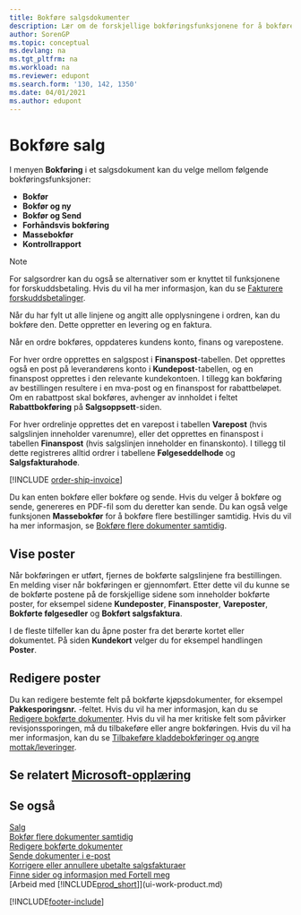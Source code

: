 ```yaml
---
title: Bokføre salgsdokumenter
description: Lær om de forskjellige bokføringsfunksjonene for å bokføre salgsdokumenter og hvordan du kan oppdatere bokførte dokumenter.
author: SorenGP
ms.topic: conceptual
ms.devlang: na
ms.tgt_pltfrm: na
ms.workload: na
ms.reviewer: edupont
ms.search.form: '130, 142, 1350'
ms.date: 04/01/2021
ms.author: edupont
---
```

# <a name="posting-sales"></a><a name="posting-sales"></a>Bokføre salg

I menyen **Bokføring** i et salgsdokument kan du velge mellom følgende bokføringsfunksjoner:

* **Bokfør**
* **Bokfør og ny**
* **Bokfør og Send**
* **Forhåndsvis bokføring**
* **Massebokfør**
* **Kontrollrapport**

> [!NOTE]
> For salgsordrer kan du også se alternativer som er knyttet til funksjonene for forskuddsbetaling. Hvis du vil ha mer informasjon, kan du se [Fakturere forskuddsbetalinger](finance-invoice-prepayments.md).

Når du har fylt ut alle linjene og angitt alle opplysningene i ordren, kan du bokføre den. Dette oppretter en levering og en faktura.

Når en ordre bokføres, oppdateres kundens konto, finans og varepostene.

For hver ordre opprettes en salgspost i **Finanspost**-tabellen. Det opprettes også en post på leverandørens konto i **Kundepost**-tabellen, og en finanspost opprettes i den relevante kundekontoen. I tillegg kan bokføring av bestillingen resultere i en mva-post og en finanspost for rabattbeløpet. Om en rabattpost skal bokføres, avhenger av innholdet i feltet **Rabattbokføring** på **Salgsoppsett**-siden.

For hver ordrelinje opprettes det en varepost i tabellen **Varepost** (hvis salgslinjen inneholder varenumre), eller det opprettes en finanspost i tabellen **Finanspost** (hvis salgslinjen inneholder en finanskonto). I tillegg til dette registreres alltid ordrer i tabellene **Følgeseddelhode** og **Salgsfakturahode**.

[!INCLUDE [order-ship-invoice](includes/order-ship-invoice.md)]

Du kan enten bokføre eller bokføre og sende. Hvis du velger å bokføre og sende, genereres en PDF-fil som du deretter kan sende. Du kan også velge funksjonen **Massebokfør** for å bokføre flere bestillinger samtidig. Hvis du vil ha mer informasjon, se [Bokføre flere dokumenter samtidig](ui-batch-posting.md).

## <a name="viewing-ledger-entries"></a><a name="viewing-ledger-entries"></a>Vise poster

Når bokføringen er utført, fjernes de bokførte salgslinjene fra bestillingen. En melding viser når bokføringen er gjennomført. Etter dette vil du kunne se de bokførte postene på de forskjellige sidene som inneholder bokførte poster, for eksempel sidene **Kundeposter**, **Finansposter**, **Vareposter**, **Bokførte følgesedler** og **Bokført salgsfaktura**.  

I de fleste tilfeller kan du åpne poster fra det berørte kortet eller dokumentet. På siden **Kundekort** velger du for eksempel handlingen **Poster**.

## <a name="editing-ledger-entries"></a><a name="editing-ledger-entries"></a>Redigere poster

Du kan redigere bestemte felt på bokførte kjøpsdokumenter, for eksempel **Pakkesporingsnr.** -feltet. Hvis du vil ha mer informasjon, kan du se [Redigere bokførte dokumenter](across-edit-posted-document.md). Hvis du vil ha mer kritiske felt som påvirker revisjonssporingen, må du tilbakeføre eller angre bokføringen. Hvis du vil ha mer informasjon, kan du se [Tilbakeføre kladdebokføringer og angre mottak/leveringer](finance-how-reverse-journal-posting.md).

## <a name="see-related-microsoft-training"></a><a name="see-related-microsoft-training"></a>Se relatert [Microsoft-opplæring](/training/modules/ship-invoice-items-dynamics-365-business-central/index)

## <a name="see-also"></a><a name="see-also"></a>Se også

[Salg](sales-manage-sales.md)  
[Bokfør flere dokumenter samtidig](ui-batch-posting.md)  
[Redigere bokførte dokumenter](across-edit-posted-document.md)  
[Sende dokumenter i e-post](ui-how-send-documents-email.md)  
[Korrigere eller annullere ubetalte salgsfakturaer](sales-how-correct-cancel-sales-invoice.md)  
[Finne sider og informasjon med Fortell meg](ui-search.md)  
[Arbeid med [!INCLUDE[prod_short](includes/prod_short.md)]](ui-work-product.md)

[!INCLUDE[footer-include](includes/footer-banner.md)]  
